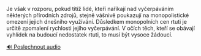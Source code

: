 
Je však v rozporu, pokud titíž lidé, kteří naříkají nad vyčerpáváním některých přírodních zdrojů, stejně vášnivě poukazují na monopolistické omezení jejich dnešního využívání. Důsledkem monopolních cen rtuti je určitě zpomalení rychlosti jejího vyčerpávání. V očích těch, kteří se obávají vyhlídek na budoucí nedostatek rtuti, to musí být vysoce žádoucí.

[🔊 Poslechnout audio](/data/7-paragraphs/audio/chapter_70/para_003-Je-vak-v-rozporu-pokud-tit-lid-kte-nakaj.mp3)
